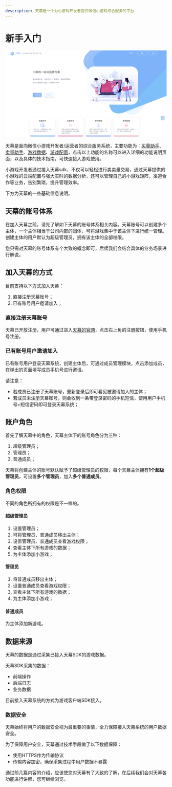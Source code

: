 ```yaml
---
description: 天幕是一个为小游戏开发者提供微信小游戏综合服务的平台
---
```


# 新手入门

![](.gitbook/assets/image%20%2899%29.png)

天幕是面向微信小游戏开发者/运营者的综合服务系统，主要功能为：[买量助手](mai-liang-zhu-shou/)、[卖量助手](mai-liang-zhu-shou-1/)、[游戏数据](you-xi-shu-ju/)、[游戏配置](you-xi-pei-zhi/)，点击以上功能的名称可以进入详细的功能说明页面，以及具体的技术指南，可快速接入游戏使用。

小游戏开发者通过接入天幕sdk，不仅可以轻松进行卖卖量交易，通过天幕提供的小游戏的云端配置与强大实时的数据分析，还可以管理自己的小游戏矩阵，渠道合作等业务，告别繁琐，提升管理效率。

下方为天幕的一些基础信息说明。

## 天幕的账号体系

在加入天幕之前，请先了解如下天幕的账号体系相关内容。天幕账号可以创建多个主体，一个主体相当于公司内部的团体，可将游戏集中于该主体下进行统一管理。创建主体的用户默认为超级管理员，拥有该主体的全部权限。

您只需对天幕的账号体系有个大致的概念即可，后续我们会结合具体的业务场景进行解说。

## 加入天幕的方式

目前支持以下方式加入天幕：

1. 直接注册天幕账号；
2. 已有账号用户邀请加入；

### **直接注册天幕账号**

天幕已开放注册，用户可通过进入[天幕的官网](https://www.skysriver.com/)，点击右上角的注册按钮，使用手机号注册。

### **已有账号用户邀请加入**

已有账号用户登录天幕系统，创建主体后，可通过成员管理模块，点击添加成员，在弹出的页面填写成员手机号进行邀请。

请注意：

* 若成员已注册了天幕账号，重新登录后即可看见被邀请加入的主体；
* 若成员未注册天幕账号，则会收到一条带登录密码的手机短信，使用用户手机号+短信密码即可登录天幕系统；

## 账户角色

首先了解天幕中的角色，天幕主体下的账号角色分为三种：

1. 超级管理员；
2. 管理员；
3. 普通成员；

天幕将创建主体的账号默认赋予了超级管理员的权限，每个天幕主体拥有**1个超级管理员**，可设置**多个管理员**，加入**多个普通成员**。

### 角色权限

不同的角色所拥有的权限是不一样的。

#### **超级管理员**

1. 设置管理员；
2. 可将管理员、普通成员移出主体；
3. 设置管理员、普通成员查看游戏权限；
4. 查看主体下所有游戏的数据；
5. 为主体添加小游戏；

#### **管理员**

1. 将普通成员移出主体；
2. 设置普通成员查看游戏权限；
3. 查看主体下所有游戏的数据；
4. 为主体添加小游戏；

#### **普通成员**

为主体添加新游戏。

## 数据来源

天幕的数据是通过采集已接入天幕SDK的游戏数据。

天幕SDK采集的数据：

* 前端操作
* 后端日志
* 业务数据

目前接入天幕系统的方式为游戏客户端SDK接入。

### 数据安全

天幕始终将用户的数据安全视为最重要的事情，全力保障接入天幕系统的用户数据安全。

为了保障用户安全，天幕通过技术手段做了以下数据保障：

* 使用HTTPS作为传输协议
* 传输内容加密，确保采集过程中用户数据不暴露

通过前几篇内容的介绍，应该使您对天幕有了大致的了解，在后续我们会对天幕各功能进行讲解，您可继续浏览。

